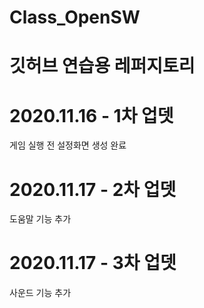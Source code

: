 # Class_OpenSW
# 깃허브 연습용 레퍼지토리

# 2020.11.16 - 1차 업뎃
게임 실행 전 설정화면 생성 완료

# 2020.11.17 - 2차 업뎃
도움말 기능 추가

# 2020.11.17 - 3차 업뎃
사운드 기능 추가
